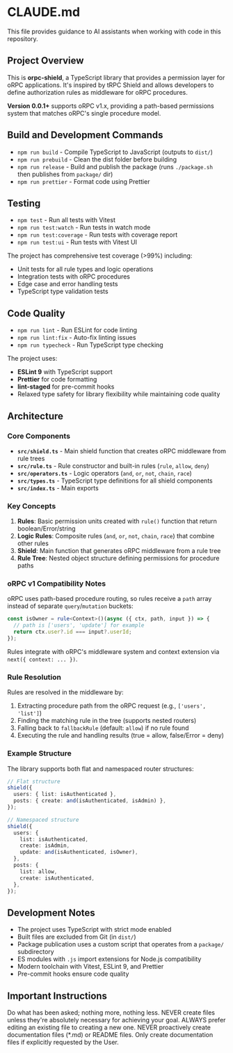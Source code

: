 # CLAUDE.md

This file provides guidance to AI assistants when working with code in this
repository.

## Project Overview

This is **orpc-shield**, a TypeScript library that provides a permission layer
for oRPC applications. It's inspired by tRPC Shield and allows developers to
define authorization rules as middleware for oRPC procedures.

**Version 0.0.1+** supports oRPC v1.x, providing a path-based permissions system
that matches oRPC's single procedure model.

## Build and Development Commands

- `npm run build` - Compile TypeScript to JavaScript (outputs to `dist/`)
- `npm run prebuild` - Clean the dist folder before building
- `npm run release` - Build and publish the package (runs `./package.sh` then
  publishes from `package/` dir)
- `npm run prettier` - Format code using Prettier

## Testing

- `npm test` - Run all tests with Vitest
- `npm run test:watch` - Run tests in watch mode
- `npm run test:coverage` - Run tests with coverage report
- `npm run test:ui` - Run tests with Vitest UI

The project has comprehensive test coverage (>99%) including:

- Unit tests for all rule types and logic operations
- Integration tests with oRPC procedures
- Edge case and error handling tests
- TypeScript type validation tests

## Code Quality

- `npm run lint` - Run ESLint for code linting
- `npm run lint:fix` - Auto-fix linting issues
- `npm run typecheck` - Run TypeScript type checking

The project uses:

- **ESLint 9** with TypeScript support
- **Prettier** for code formatting
- **lint-staged** for pre-commit hooks
- Relaxed type safety for library flexibility while maintaining code quality

## Architecture

### Core Components

- **`src/shield.ts`** - Main shield function that creates oRPC middleware from
  rule trees
- **`src/rule.ts`** - Rule constructor and built-in rules (`rule`, `allow`,
  `deny`)
- **`src/operators.ts`** - Logic operators (`and`, `or`, `not`, `chain`, `race`)
- **`src/types.ts`** - TypeScript type definitions for all shield components
- **`src/index.ts`** - Main exports

### Key Concepts

1. **Rules**: Basic permission units created with `rule()` function that return
   boolean/Error/string
2. **Logic Rules**: Composite rules (`and`, `or`, `not`, `chain`, `race`) that
   combine other rules
3. **Shield**: Main function that generates oRPC middleware from a rule tree
4. **Rule Tree**: Nested object structure defining permissions for procedure
   paths

### oRPC v1 Compatibility Notes

oRPC uses path-based procedure routing, so rules receive a `path` array instead
of separate `query`/`mutation` buckets:

```typescript
const isOwner = rule<Context>()(async ({ ctx, path, input }) => {
  // path is ['users', 'update'] for example
  return ctx.user?.id === input?.userId;
});
```

Rules integrate with oRPC's middleware system and context extension via
`next({ context: ... })`.

### Rule Resolution

Rules are resolved in the middleware by:

1. Extracting procedure path from the oRPC request (e.g., `['users', 'list']`)
2. Finding the matching rule in the tree (supports nested routers)
3. Falling back to `fallbackRule` (default: `allow`) if no rule found
4. Executing the rule and handling results (true = allow, false/Error = deny)

### Example Structure

The library supports both flat and namespaced router structures:

```typescript
// Flat structure
shield({
  users: { list: isAuthenticated },
  posts: { create: and(isAuthenticated, isAdmin) },
});

// Namespaced structure
shield({
  users: {
    list: isAuthenticated,
    create: isAdmin,
    update: and(isAuthenticated, isOwner),
  },
  posts: {
    list: allow,
    create: isAuthenticated,
  },
});
```

## Development Notes

- The project uses TypeScript with strict mode enabled
- Built files are excluded from Git (in `dist/`)
- Package publication uses a custom script that operates from a `package/`
  subdirectory
- ES modules with `.js` import extensions for Node.js compatibility
- Modern toolchain with Vitest, ESLint 9, and Prettier
- Pre-commit hooks ensure code quality

## Important Instructions

Do what has been asked; nothing more, nothing less. NEVER create files unless
they're absolutely necessary for achieving your goal. ALWAYS prefer editing an
existing file to creating a new one. NEVER proactively create documentation
files (\*.md) or README files. Only create documentation files if explicitly
requested by the User.
